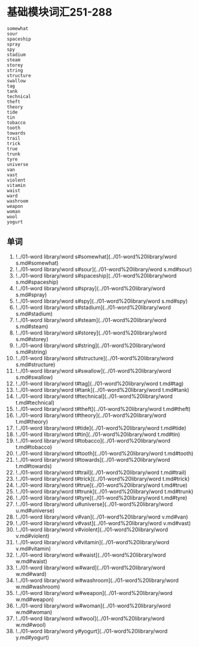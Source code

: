 # 基础模块词汇251-288
	somewhat
	sour
	spaceship
	spray
	spy
	stadium
	steam
	storey
	string
	structure
	swallow
	tag
	tank
	technical
	theft
	theory
	tide
	tin
	tobacco
	tooth
	towards
	trail
	trick
	true
	trunk
	tyre
	universe
	van
	vast
	violent
	vitamin
	waist
	ward
	washroom
	weapon
	woman
	wool
	yogurt
## 单词

1. !../01-word library/word s#somewhat](../01-word%20library/word s.md#somewhat)
2. !../01-word library/word s#sour](../01-word%20library/word s.md#sour)
3. !../01-word library/word s#spaceship](../01-word%20library/word s.md#spaceship)
4. !../01-word library/word s#spray](../01-word%20library/word s.md#spray)
5. !../01-word library/word s#spy](../01-word%20library/word s.md#spy)
6. !../01-word library/word s#stadium](../01-word%20library/word s.md#stadium)
7. !../01-word library/word s#steam](../01-word%20library/word s.md#steam)
8. !../01-word library/word s#storey](../01-word%20library/word s.md#storey)
9. !../01-word library/word s#string](../01-word%20library/word s.md#string)
10. !../01-word library/word s#structure](../01-word%20library/word s.md#structure)
11. !../01-word library/word s#swallow](../01-word%20library/word s.md#swallow)
12. !../01-word library/word t#tag](../01-word%20library/word t.md#tag)
13. !../01-word library/word t#tank](../01-word%20library/word t.md#tank)
14. !../01-word library/word t#technical](../01-word%20library/word t.md#technical)
15. !../01-word library/word t#theft](../01-word%20library/word t.md#theft)
16. !../01-word library/word t#theory](../01-word%20library/word t.md#theory)
17. !../01-word library/word t#tide](../01-word%20library/word t.md#tide)
18. !../01-word library/word t#tin](../01-word%20library/word t.md#tin)
19. !../01-word library/word t#tobacco](../01-word%20library/word t.md#tobacco)
20. !../01-word library/word t#tooth](../01-word%20library/word t.md#tooth)
21. !../01-word library/word t#towards](../01-word%20library/word t.md#towards)
22. !../01-word library/word t#trail](../01-word%20library/word t.md#trail)
23. !../01-word library/word t#trick](../01-word%20library/word t.md#trick)
24. !../01-word library/word t#true](../01-word%20library/word t.md#true)
25. !../01-word library/word t#trunk](../01-word%20library/word t.md#trunk)
26. !../01-word library/word t#tyre](../01-word%20library/word t.md#tyre)
27. !../01-word library/word u#universe](../01-word%20library/word u.md#universe)
28. !../01-word library/word v#van](../01-word%20library/word v.md#van)
29. !../01-word library/word v#vast](../01-word%20library/word v.md#vast)
30. !../01-word library/word v#violent](../01-word%20library/word v.md#violent)
31. !../01-word library/word v#vitamin](../01-word%20library/word v.md#vitamin)
32. !../01-word library/word w#waist](../01-word%20library/word w.md#waist)
33. !../01-word library/word w#ward](../01-word%20library/word w.md#ward)
34. !../01-word library/word w#washroom](../01-word%20library/word w.md#washroom)
35. !../01-word library/word w#weapon](../01-word%20library/word w.md#weapon)
36. !../01-word library/word w#woman](../01-word%20library/word w.md#woman)
37. !../01-word library/word w#wool](../01-word%20library/word w.md#wool)
38. !../01-word library/word y#yogurt](../01-word%20library/word y.md#yogurt)
